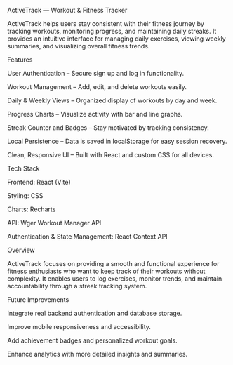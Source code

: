 ActiveTrack — Workout & Fitness Tracker

ActiveTrack helps users stay consistent with their fitness journey by tracking workouts, monitoring progress, and maintaining daily streaks.
It provides an intuitive interface for managing daily exercises, viewing weekly summaries, and visualizing overall fitness trends.

Features

User Authentication – Secure sign up and log in functionality.

Workout Management – Add, edit, and delete workouts easily.

Daily & Weekly Views – Organized display of workouts by day and week.

Progress Charts – Visualize activity with bar and line graphs.

Streak Counter and Badges – Stay motivated by tracking consistency.

Local Persistence – Data is saved in localStorage for easy session recovery.

Clean, Responsive UI – Built with React and custom CSS for all devices.

Tech Stack

Frontend: React (Vite)

Styling: CSS

Charts: Recharts

API: Wger Workout Manager API

Authentication & State Management: React Context API

Overview

ActiveTrack focuses on providing a smooth and functional experience for fitness enthusiasts who want to keep track of their workouts without complexity.
It enables users to log exercises, monitor trends, and maintain accountability through a streak tracking system.

Future Improvements

Integrate real backend authentication and database storage.

Improve mobile responsiveness and accessibility.

Add achievement badges and personalized workout goals.

Enhance analytics with more detailed insights and summaries.